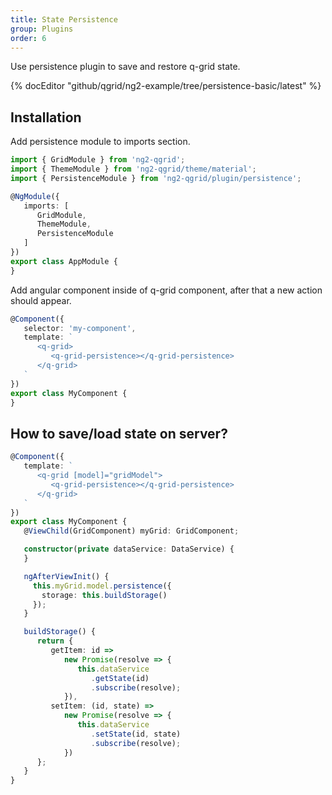 ```yaml
---
title: State Persistence
group: Plugins
order: 6
---
```


Use persistence plugin to save and restore q-grid state.

{% docEditor "github/qgrid/ng2-example/tree/persistence-basic/latest" %}

## Installation

Add persistence module to imports section.

```typescript
import { GridModule } from 'ng2-qgrid';
import { ThemeModule } from 'ng2-qgrid/theme/material';
import { PersistenceModule } from 'ng2-qgrid/plugin/persistence';

@NgModule({
   imports: [
      GridModule,
      ThemeModule,
      PersistenceModule
   ]
})
export class AppModule {
}
```

Add angular component inside of q-grid component, after that a new action should appear.

```typescript
@Component({
   selector: 'my-component',
   template: `
      <q-grid>
         <q-grid-persistence></q-grid-persistence>
      </q-grid>
   `
})
export class MyComponent {
}
```

## How to save/load state on server?

```typescript
@Component({
   template: `
      <q-grid [model]="gridModel">
         <q-grid-persistence></q-grid-persistence>
      </q-grid>
   `
})
export class MyComponent {
   @ViewChild(GridComponent) myGrid: GridComponent;

   constructor(private dataService: DataService) {
   }

   ngAfterViewInit() {
     this.myGrid.model.persistence({
       storage: this.buildStorage()
     });
   }

   buildStorage() {
      return {
         getItem: id =>
            new Promise(resolve => {
               this.dataService
                  .getState(id)
                  .subscribe(resolve);
            }),
         setItem: (id, state) =>
            new Promise(resolve => {
               this.dataService
                  .setState(id, state)
                  .subscribe(resolve);
            })
      };
   }
}
```
